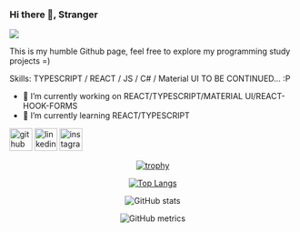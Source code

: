 ### Hi there 👋, Stranger
![](https://darkknightnews.com/wp-content/uploads/2020/02/Batman_Adventures_Continue_Cv1_Dave-Johnson_Banner.jpg)

This is my humble Github page, feel free to explore my programming study projects =)

Skills: TYPESCRIPT / REACT / JS / C# / Material UI TO BE CONTINUED... :P

- 🔭 I’m currently working on REACT/TYPESCRIPT/MATERIAL UI/REACT-HOOK-FORMS 
- 🌱 I’m currently learning REACT/TYPESCRIPT 


[<img src='https://cdn.jsdelivr.net/npm/simple-icons@3.0.1/icons/github.svg' alt='github' height='40'>](https://github.com/Mathmci13)  [<img src='https://cdn.jsdelivr.net/npm/simple-icons@3.0.1/icons/linkedin.svg' alt='linkedin' height='40'>](https://www.linkedin.com/in/https://www.linkedin.com/in/matheus-chagas-iglesias-75398b1b9//)  [<img src='https://cdn.jsdelivr.net/npm/simple-icons@3.0.1/icons/instagram.svg' alt='instagram' height='40'>](https://www.instagram.com/mathmci/)  

[<center>![trophy](https://github-profile-trophy.vercel.app/?username=Mathmci13&theme=radical)](https://github.com/ryo-ma/github-profile-trophy</center>)

[![Top Langs](https://github-readme-stats.vercel.app/api/top-langs/?username=Mathmci13&theme=radical)](https://github.com/anuraghazra/github-readme-stats)

![GitHub stats](https://github-readme-stats.vercel.app/api?username=Mathmci13&show_icons=true&count_private=true&theme=radical)  

![GitHub metrics](https://metrics.lecoq.io/Mathmci13)  

